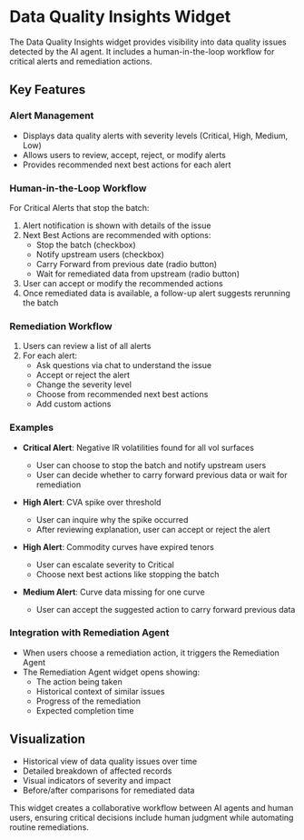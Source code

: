 
# Data Quality Insights Widget

The Data Quality Insights widget provides visibility into data quality issues detected by the AI agent. It includes a human-in-the-loop workflow for critical alerts and remediation actions.

## Key Features

### Alert Management
- Displays data quality alerts with severity levels (Critical, High, Medium, Low)
- Allows users to review, accept, reject, or modify alerts
- Provides recommended next best actions for each alert

### Human-in-the-Loop Workflow
For Critical Alerts that stop the batch:
1. Alert notification is shown with details of the issue
2. Next Best Actions are recommended with options:
   - Stop the batch (checkbox)
   - Notify upstream users (checkbox)
   - Carry Forward from previous date (radio button)
   - Wait for remediated data from upstream (radio button)
3. User can accept or modify the recommended actions
4. Once remediated data is available, a follow-up alert suggests rerunning the batch

### Remediation Workflow
1. Users can review a list of all alerts
2. For each alert:
   - Ask questions via chat to understand the issue
   - Accept or reject the alert
   - Change the severity level
   - Choose from recommended next best actions
   - Add custom actions

### Examples
- **Critical Alert**: Negative IR volatilities found for all vol surfaces
  - User can choose to stop the batch and notify upstream users
  - User can decide whether to carry forward previous data or wait for remediation
  
- **High Alert**: CVA spike over threshold
  - User can inquire why the spike occurred
  - After reviewing explanation, user can accept or reject the alert
  
- **High Alert**: Commodity curves have expired tenors
  - User can escalate severity to Critical
  - Choose next best actions like stopping the batch
  
- **Medium Alert**: Curve data missing for one curve
  - User can accept the suggested action to carry forward previous data

### Integration with Remediation Agent
- When users choose a remediation action, it triggers the Remediation Agent
- The Remediation Agent widget opens showing:
  - The action being taken
  - Historical context of similar issues
  - Progress of the remediation
  - Expected completion time

## Visualization
- Historical view of data quality issues over time
- Detailed breakdown of affected records
- Visual indicators of severity and impact
- Before/after comparisons for remediated data

This widget creates a collaborative workflow between AI agents and human users, ensuring critical decisions include human judgment while automating routine remediations.
